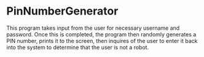 # PinNumberGenerator
  This program takes input from the user for necessary username and password. Once this is completed, the program then randomly generates a PIN number, prints it to the screen, then inquires of the user to enter it back into the system to determine that the user is not a robot.
